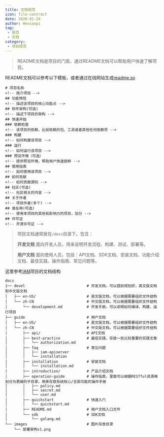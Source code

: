 ```yaml
---
title: 文档规范
icon: file-contract
date: 2020-01-24
author: Hexiaopi
tag:
 - 规范
 - 文档
category:
 - 项目规范
---
```



> README文档是项目的门面，通过README文档可以帮助用户快速了解项目。

<!-- more -->

README文档可以参考以下模板，或者通过在线网站生成[readme.so](https://readme.so/)

```text
# 项目名称
<!-- 简介项目 -->
## 功能特性
<!-- 描述该项目的核心功能点 -->
## 软件架构(可选)
<!-- 描述下项目的架构 -->
## 快速开始
### 依赖检查
<!-- 该项目的依赖，比如依赖的包、工具或者其他任何依赖项 -->
### 构建
<!-- 如何构建该项目 -->
### 运行
<!-- 如何运行该项目 -->
### 预览环境（可选）
<!-- 提供预览环境，帮助用户快速尝鲜 -->
## 使用指南
<!-- 如何使用该项目 -->
## 如何贡献
<!-- 如何贡献源码 -->
## 社区(可选)
<!-- 社区相关的内容 -->
## 关于作者
<!-- 项目作者(多个) -->
## 谁在用(可选)
<!-- 使用本项目的其他有影响力的项目，加分 -->
## 许可证
<!-- 开源许可证 -->
```

> 项目文档通常放在`/docs`目录下。包含：
>
> **开发文档**
> 面向开发人员，用来说明开发流程、构建、测试、部署等。
>
> **用户文档**
> 面向使用人员，包括：API文档、SDK文档、安装文档、功能介绍文档、最佳实践、操作指南、常见问题等。

这里参考[IAM](https://github.com/marmotedu/iam)项目的文档结构

```text
docs
├── devel                            # 开发文档，可以提前规划好，英文版文档和中文版文档
│   ├── en-US/                       # 英文版文档，可以根据需要组织文件结构
│   └── zh-CN                        # 中文版文档，可以根据需要组织文件结构
│       └── development.md           # 开发手册，可以说明如何编译、构建、运行项目
├── guide                            # 用户文档
│   ├── en-US/                       # 英文版文档，可以根据需要组织文件结构
│   └── zh-CN                        # 中文版文档，可以根据需要组织文件结构
│       ├── api/                     # API文档
│       ├── best-practice            # 最佳实践，存放一些比较重要的实践文章
│       │   └── authorization.md
│       ├── faq                      # 常见问题
│       │   ├── iam-apiserver
│       │   └── installation
│       ├── installation             # 安装文档
│       │   └── installation.md
│       ├── introduction/            # 产品介绍文档
│       ├── operation-guide          # 操作指南，里面可以根据RESTful资源再划分为更细的子目录，用来存放系统核心/全部功能的操作手册
│       │   ├── policy.md
│       │   ├── secret.md
│       │   └── user.md
│       ├── quickstart               # 快速入门
│       │   └── quickstart.md
│       ├── README.md                # 用户文档入口文件
│       └── sdk                      # SDK文档
│           └── golang.md
└── images                           # 图片存放目录
    └── 部署架构v1.png
```

